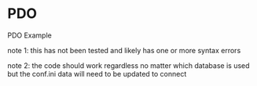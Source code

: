 # PDO
PDO Example

note 1: this has not been tested and likely has one or more syntax errors

note 2: the code should work regardless no matter which database is used but the conf.ini data will need to be updated to connect


